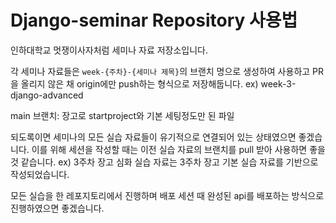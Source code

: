 # Django-seminar Repository 사용법
인하대학교 멋쟁이사자처럼 세미나 자료 저장소입니다.

각 세미나 자료들은 `week-{주차}-{세미나 제목}`의 브랜치 명으로 생성하여 사용하고 PR을 올리지 않은 채 origin에만 push하는 형식으로 저장해둡니다. ex) week-3-django-advanced

main 브랜치: 장고로 startproject와 기본 세팅정도만 된 파일

되도록이면 세미나의 모든 실습 자료들이 유기적으로 연결되어 있는 상태였으면 좋겠습니다.
이를 위해 세션을 작성할 때는 이전 실습 자료의 브랜치를 pull 받아 사용하면 좋을 것 같습니다.
ex) 3주차 장고 심화 실습 자료는 3주차 장고 기본 실습 자료를 기반으로 작성되었습니다.

모든 실습을 한 레포지토리에서 진행하며 배포 세션 때 완성된 api를 배포하는 방식으로 진행하였으면 좋겠습니다.